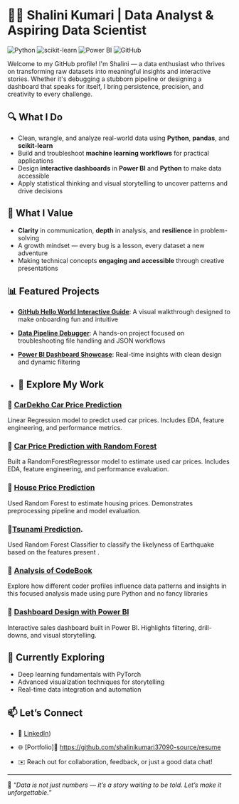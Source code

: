 # 👩‍💻 Shalini Kumari | Data Analyst & Aspiring Data Scientist

![Python](https://img.shields.io/badge/Python-3776AB?style=for-the-badge&logo=python&logoColor=white)
![scikit-learn](https://img.shields.io/badge/scikit--learn-F7931E?style=for-the-badge&logo=scikit-learn&logoColor=white)
![Power BI](https://img.shields.io/badge/Power%20BI-F2C811?style=for-the-badge&logo=powerbi&logoColor=black)
![GitHub](https://img.shields.io/badge/GitHub-181717?style=for-the-badge&logo=github&logoColor=white)


Welcome to my GitHub profile! I'm Shalini — a data enthusiast who thrives on transforming raw datasets into meaningful insights and interactive stories. Whether it's debugging a stubborn pipeline or designing a dashboard that speaks for itself, I bring persistence, precision, and creativity to every challenge.

## 🔍 What I Do
- Clean, wrangle, and analyze real-world data using **Python**, **pandas**, and **scikit-learn**
- Build and troubleshoot **machine learning workflows** for practical applications
- Design **interactive dashboards** in **Power BI** and **Python** to make data accessible
- Apply statistical thinking and visual storytelling to uncover patterns and drive decisions

## 🧠 What I Value
- **Clarity** in communication, **depth** in analysis, and **resilience** in problem-solving
- A growth mindset — every bug is a lesson, every dataset a new adventure
- Making technical concepts **engaging and accessible** through creative presentations

## 📊 Featured Projects
- **[GitHub Hello World Interactive Guide](link)**: A visual walkthrough designed to make onboarding fun and intuitive
- **[Data Pipeline Debugger](link)**: A hands-on project focused on troubleshooting file handling and JSON workflows
- **[Power BI Dashboard Showcase](link)**: Real-time insights with clean design and dynamic filtering

- ## 📂 Explore My Work

### 🔹 [CarDekho Car Price Prediction](https://github.com/shalinikumari37090-source/ml-models/tree/main/project_car_dekho)  
Linear Regression model to predict used car prices. Includes EDA, feature engineering, and performance metrics.

### 🔹 [Car Price Prediction with Random Forest](https://github.com/shalinikumari37090-source/ml-models/tree/main/project_car_price)  
Built a RandomForestRegressor model to estimate used car prices. Includes EDA, feature engineering, and performance evaluation.

### 🔹 [House Price Prediction](https://github.com/shalinikumari37090-source/ml-models/tree/main/project_gurgaon)  
Used Random Forest to estimate housing prices. Demonstrates preprocessing pipeline and model evaluation.

### 🔹[Tsunami Prediction](https://github.com/shalinikumari37090-source/ml-models/tree/main/Tsumani_predict).
Used Random Forest Classifier to classify the likelyness of Earthquake based on the features present .

### 🔹 [Analysis of CodeBook](https://github.com/shalinikumari37090-source/Data-analysis-using-pure-Python.git)
Explore how different coder profiles influence data patterns and insights in this focused analysis made using pure Python and no fancy libraries

### 🔹 [Dashboard Design with Power BI](https://github.com/shalinikumari37090-source/powerbi-sales-dashboard)  
Interactive sales dashboard built in Power BI. Highlights filtering, drill-downs, and visual storytelling.

## 🌱 Currently Exploring
- Deep learning fundamentals with PyTorch
- Advanced visualization techniques for storytelling
- Real-time data integration and automation

## 📫 Let’s Connect
- 💼 [LinkedIn](https://www.linkedin.com/in/extraterrestrial-being-59647735a?utm_source=share&utm_campaign=share_via&utm_content=profile&utm_medium=android_app ))
- 🌐 [Portfolio]🔗 https://github.com/shalinikumari37090-source/resume


- ✉️ Reach out for collaboration, feedback, or just a good data chat!

---

🧠 *“Data is not just numbers — it’s a story waiting to be told. Let’s make it unforgettable.”*

